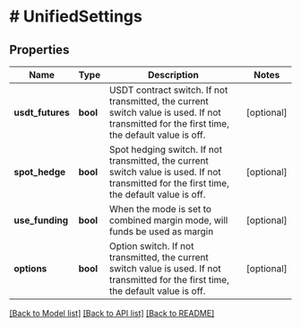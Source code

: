# # UnifiedSettings

## Properties

Name | Type | Description | Notes
------------ | ------------- | ------------- | -------------
**usdt_futures** | **bool** | USDT contract switch. If not transmitted, the current switch value is used. If not transmitted for the first time, the default value is off. | [optional] 
**spot_hedge** | **bool** | Spot hedging switch. If not transmitted, the current switch value is used. If not transmitted for the first time, the default value is off. | [optional] 
**use_funding** | **bool** | When the mode is set to combined margin mode, will funds be used as margin | [optional] 
**options** | **bool** | Option switch. If not transmitted, the current switch value is used. If not transmitted for the first time, the default value is off. | [optional] 

[[Back to Model list]](../../README.md#documentation-for-models) [[Back to API list]](../../README.md#documentation-for-api-endpoints) [[Back to README]](../../README.md)
